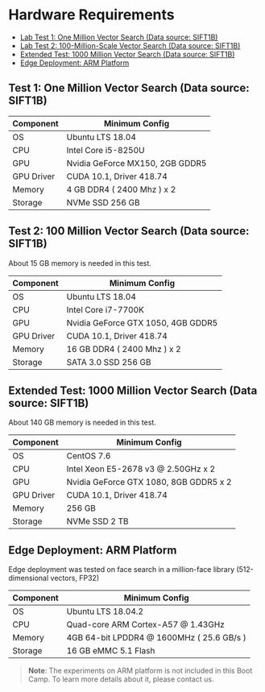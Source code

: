 # Hardware Requirements

- [Lab Test 1: One Million Vector Search (Data source: SIFT1B)](#lab1)
- [Lab Test 2: 100-Million-Scale Vector Search (Data source: SIFT1B)](#lab2)
- [Extended Test: 1000 Million Vector Search (Data source: SIFT1B)](#labx)
- [Edge Deployment: ARM Platform](#arm)

<a name="lab1"></a>

## Test 1: One Million Vector Search (Data source: SIFT1B)

| Component           | Minimum Config                |
| ------------------ | -------------------------- |
| OS            | Ubuntu LTS 18.04 |
| CPU           | Intel Core i5-8250U           |
| GPU           | Nvidia GeForce MX150, 2GB GDDR5  |
| GPU Driver    | CUDA 10.1, Driver 418.74 |
| Memory        | 4 GB DDR4 ( 2400 Mhz ) x 2          |
| Storage       | NVMe SSD 256 GB             |

<a name="lab2"></a>

## Test 2: 100 Million Vector Search (Data source: SIFT1B)

About 15 GB memory is needed in this test.

| Component  | Minimum Config                     |
| ---------- | ---------------------------------- |
| OS         | Ubuntu LTS 18.04                   |
| CPU        | Intel Core i7-7700K                |
| GPU        | Nvidia GeForce GTX 1050, 4GB GDDR5 |
| GPU Driver | CUDA 10.1, Driver 418.74           |
| Memory     | 16 GB DDR4 ( 2400 Mhz ) x 2        |
| Storage    | SATA 3.0 SSD 256 GB                |

<a name="labx"></a>

## Extended Test: 1000 Million Vector Search (Data source: SIFT1B)

About 140 GB memory is needed in this test.

| Component  | Minimum Config                         |
| ---------- | -------------------------------------- |
| OS         | CentOS 7.6                             |
| CPU        | Intel Xeon E5-2678 v3 @ 2.50GHz x 2    |
| GPU        | Nvidia GeForce GTX 1080, 8GB GDDR5 x 2 |
| GPU Driver | CUDA 10.1, Driver 418.74               |
| Memory     | 256 GB                                 |
| Storage    | NVMe SSD 2 TB                          |

<a name="arm"></a>

## Edge Deployment: ARM Platform

Edge deployment was tested on face search in a million-face library (512-dimensional vectors, FP32) 

| Component | Minimum Config                            |
| --------- | ----------------------------------------- |
| OS        | Ubuntu LTS 18.04.2                        |
| CPU       | Quad-core ARM Cortex-A57 @ 1.43GHz        |
| Memory    | 4GB 64-bit LPDDR4 @ 1600MHz ( 25.6 GB/s ) |
| Storage   | 16 GB eMMC 5.1 Flash                      |

> **Note**: The experiments on ARM platform is not included in this Boot Camp. To learn more details about it, please contact us. 
